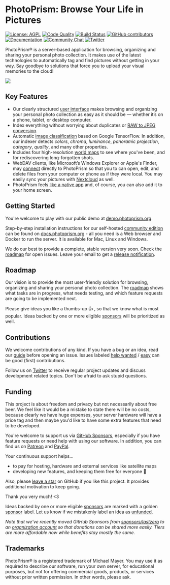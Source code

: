 PhotoPrism: Browse Your Life in Pictures
========================================

[![License: AGPL](https://img.shields.io/badge/license-AGPL-blue.svg)][license]
[![Code Quality](https://goreportcard.com/badge/github.com/photoprism/photoprism)][goreport]
[![Build Status](https://drone.photoprism.app/api/badges/photoprism/photoprism/status.svg?ref=refs/heads/develop)][ci]
[![GitHub contributors](https://img.shields.io/github/contributors/photoprism/photoprism.svg)](https://github.com/photoprism/photoprism/graphs/contributors/)
[![Documentation](https://img.shields.io/badge/read-the%20docs-4aa087.svg)][docs]
[![Community Chat](https://img.shields.io/badge/chat-on%20gitter-4aa087.svg)][chat]
[![Twitter](https://img.shields.io/badge/follow-@browseyourlife-00acee.svg)][twitter]

PhotoPrism® is a server-based application for browsing, organizing and sharing your personal photo collection.
It makes use of the latest technologies to automatically tag and find pictures without getting in your way.
Say goodbye to solutions that force you to upload your visual memories to the cloud!

![](https://dl.photoprism.org/assets/img/preview.jpg)

## Key Features ##

* Our clearly structured [user interface](https://demo.photoprism.org/) makes browsing and organizing your personal photo collection as easy as 
  it should be — whether it’s on a phone, tablet, or desktop computer.
* Index everything without worrying about duplicates or [RAW to JPEG conversion](https://docs.photoprism.org/developer-guide/library/converting/).
* Automatic [image classification](https://docs.photoprism.org/developer-guide/metadata/classification/) 
  based on Google TensorFlow. In addition, our indexer detects _colors_, _chroma_, _luminance_, _panoramic projection_, 
  _category_, _quality_, and many other properties.
* Includes four high-resolution [world maps](https://demo.photoprism.org/places) to see where you've been,
  and for rediscovering long-forgotten shots.
* WebDAV clients, like Microsoft’s Windows Explorer or Apple's Finder, may 
  [connect](https://docs.photoprism.org/user-guide/backup/webdav/) directly to PhotoPrism so that you to can open, 
  edit, and delete files from your computer or phone as if they were local. 
  You may easily sync your pictures with [Nextcloud](https://nextcloud.com/) as well.  
* PhotoPrism feels [like a native app](https://en.wikipedia.org/wiki/Progressive_web_application) and, 
  of course, you can also add it to your home screen.

## Getting Started ##

You're welcome to play with our public demo at [demo.photoprism.org](https://demo.photoprism.org/).

Step-by-step installation instructions for our self-hosted [community edition](https://photoprism.app/get) can be found 
on [docs.photoprism.org](https://docs.photoprism.org/getting-started/) -
all you need is a Web browser and Docker to run the server. It is available for Mac, Linux and Windows.

We do our best to provide a complete, stable version very soon. Check the 
[roadmap](https://github.com/photoprism/photoprism/projects/5) for open issues.
Leave your email to get a [release notification](https://goo.gl/forms/KBPVGl9PCsOKrAv33).

## Roadmap ##

Our vision is to provide the most user-friendly solution for browsing, organizing and sharing your personal photo collection.
The [roadmap](https://github.com/photoprism/photoprism/projects/5) shows what tasks are in progress, 
what needs testing, and which feature requests are going to be implemented next.

Please give ideas you like a thumbs-up 👍  , so that we know what is most popular.
Ideas backed by one or more eligible [sponsors](SPONSORS.md) will be prioritized as well.

## Contributions ##

We welcome contributions of any kind. If you have a bug or an idea, read our 
[guide](https://docs.photoprism.org/developer-guide/) before opening an issue.
Issues labeled [help wanted](https://github.com/photoprism/photoprism/labels/help%20wanted) / 
[easy](https://github.com/photoprism/photoprism/issues?q=is%3Aissue+is%3Aopen+label%3Aeasy) can be
good (first) contributions. 

Follow us on [Twitter][twitter] to receive regular project updates and discuss development 
related topics. Don't be afraid to ask stupid questions.

## Funding ##

This project is about freedom and privacy but not necessarily about free beer. We feel like it
would be a mistake to state there will be no costs, because clearly we have huge expenses, your server hardware
will have a price tag and then maybe you'd like to have some extra features that need to be developed.

You're welcome to support us via [GitHub Sponsors](https://github.com/sponsors/photoprism), 
especially if you have feature requests or need help with using our software.
In addition, you can find us on [Patreon](https://www.patreon.com/photoprism) 
and [PayPal](https://www.paypal.me/browseyourlife). 

Your continuous support helps...

* to pay for hosting, hardware and external services like satellite maps
* developing new features, and keeping them free for everyone 🌈

Also, please [leave a star](https://github.com/photoprism/photoprism/stargazers) on GitHub if you like this project. 
It provides additional motivation to keep going.

Thank you very much! <3

Ideas backed by one or more eligible [sponsors](SPONSORS.md) are marked with a golden [sponsor](https://github.com/photoprism/photoprism/issues?q=is%3Aissue+is%3Aopen+label%3Asponsor) label.
Let us know if we mistakenly label an idea as [unfunded](https://github.com/photoprism/photoprism/issues?q=is%3Aissue+is%3Aopen+label%3Aunfunded).

*Note that we've recently moved GitHub Sponsors from [sponsors/lastzero](https://github.com/sponsors/lastzero) to an 
[organization account](https://github.com/sponsors/photoprism) so that donations can be shared more easily.
Tiers are more affordable now while benefits stay mostly the same.*

## Trademarks ##

PhotoPrism® is a registered trademark of Michael Mayer. You may use it as required to describe 
our software, run your own server, for educational purposes, but not for offering commercial 
goods, products, or services without prior written permission. In other words, please ask.

[wiki:classification]: https://github.com/photoprism/photoprism/wiki/Image-Classification
[wiki:xmp]: https://github.com/photoprism/photoprism/wiki/XMP
[wiki:geocoding]: https://github.com/photoprism/photoprism/wiki/Geocoding
[wiki:raw]: https://github.com/photoprism/photoprism/wiki/Converting-RAW-to-JPEG
[license]: https://github.com/photoprism/photoprism/blob/develop/LICENSE
[patreon]: https://www.patreon.com/photoprism
[paypal]: https://www.paypal.me/browseyourlife
[goreport]: https://goreportcard.com/report/github.com/photoprism/photoprism
[coverage]: https://codecov.io/gh/photoprism/photoprism
[ci]: https://drone.photoprism.app/photoprism/photoprism
[docs]: https://docs.photoprism.org/
[issuehunt]: https://issuehunt.io/repos/119160553
[chat]: https://gitter.im/browseyourlife/community
[twitter]: https://twitter.com/browseyourlife
[unfunded issues]: https://github.com/photoprism/photoprism/issues?q=is%3Aissue+is%3Aopen+label%3Aunfunded
[sponsored issues]: https://github.com/photoprism/photoprism/issues?q=is%3Aissue+is%3Aopen+label%3Asponsor
